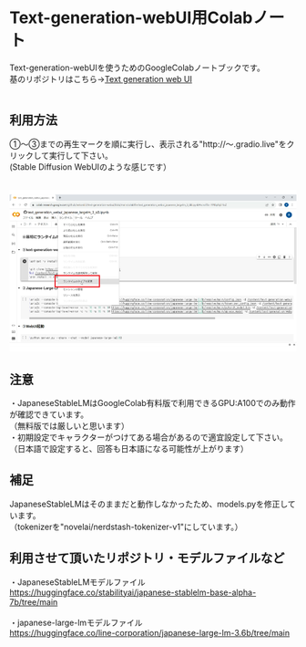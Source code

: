 # Text-generation-webUI用Colabノート
 Text-generation-webUIを使うためのGoogleColabノートブックです。<br>
基のリポジトリはこちら→[Text generation web UI](https://github.com/oobabooga/text-generation-webui)
<br><br>

## 利用方法

①～③までの再生マークを順に実行し、表示される"http://～.gradio.live"をクリックして実行して下さい。<br>
(Stable Diffusion WebUIのような感じです）
<br><br>

![](images/s-1-1.png)



## 注意
・JapaneseStableLMはGoogleColab有料版で利用できるGPU:A100でのみ動作が確認できています。<br>
（無料版では厳しいと思います）<br>
・初期設定でキャラクターがつけてある場合があるので適宜設定して下さい。<br>
（日本語で設定すると、回答も日本語になる可能性が上がります）


## 補足
JapaneseStableLMはそのままだと動作しなかったため、models.pyを修正しています。<br>
（tokenizerを"novelai/nerdstash-tokenizer-v1"にしています。）

## 利用させて頂いたリポジトリ・モデルファイルなど

・JapaneseStableLMモデルファイル<br>
https://huggingface.co/stabilityai/japanese-stablelm-base-alpha-7b/tree/main
<br><br>
・japanese-large-lmモデルファイル<br>
https://huggingface.co/line-corporation/japanese-large-lm-3.6b/tree/main